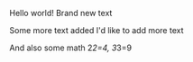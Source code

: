 Hello world!
Brand new text

Some more text added
I'd like to add more text

And also some math 2*2=4, 3*3=9
